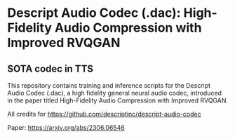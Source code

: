 # Descript Audio Codec (.dac): High-Fidelity Audio Compression with Improved RVQGAN
## SOTA codec in TTS

This repository contains training and inference scripts for the Descript Audio Codec (.dac), a high fidelity general neural audio codec, introduced in the paper titled High-Fidelity Audio Compression with Improved RVQGAN.

All credits for https://github.com/descriptinc/descript-audio-codec

Paper: https://arxiv.org/abs/2306.06546
